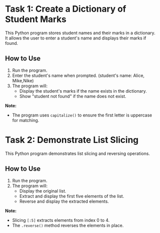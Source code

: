 # Task 1: Create a Dictionary of Student Marks

This Python program stores student names and their marks in a dictionary.  
It allows the user to enter a student's name and displays their marks if found.

## How to Use

1. Run the program.
2. Enter the student's name when prompted. (student's name: Alice, Mike,Nike)
3. The program will:
   - Display the student's marks if the name exists in the dictionary.
   - Show "student not found" if the name does not exist.

**Note:**  
- The program uses `capitalize()` to ensure the first letter is uppercase for matching.


# Task 2: Demonstrate List Slicing

This Python program demonstrates list slicing and reversing operations.

## How to Use

1. Run the program.
2. The program will:
   - Display the original list.
   - Extract and display the first five elements of the list.
   - Reverse and display the extracted elements.

**Note:**  
- Slicing `[:5]` extracts elements from index 0 to 4.  
- The `.reverse()` method reverses the elements in place.
